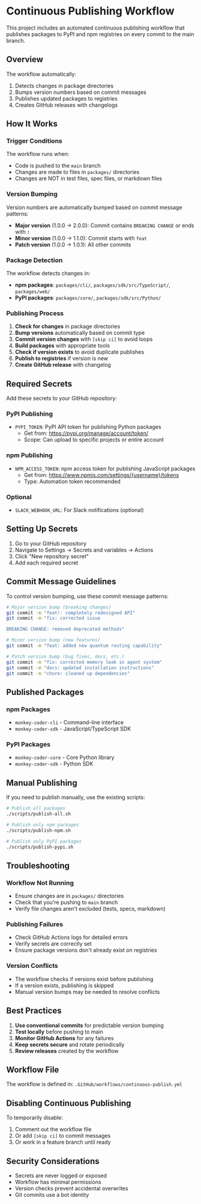 # Continuous Publishing Workflow

This project includes an automated continuous publishing workflow that publishes packages to PyPI and npm registries on every commit to the main branch.

## Overview

The workflow automatically:
1. Detects changes in package directories
2. Bumps version numbers based on commit messages
3. Publishes updated packages to registries
4. Creates GitHub releases with changelogs

## How It Works

### Trigger Conditions

The workflow runs when:
- Code is pushed to the `main` branch
- Changes are made to files in `packages/` directories
- Changes are NOT in test files, spec files, or markdown files

### Version Bumping

Version numbers are automatically bumped based on commit message patterns:
- **Major version** (1.0.0 → 2.0.0): Commit contains `BREAKING CHANGE` or ends with `!`
- **Minor version** (1.0.0 → 1.1.0): Commit starts with `feat`
- **Patch version** (1.0.0 → 1.0.1): All other commits

### Package Detection

The workflow detects changes in:
- **npm packages**: `packages/cli/`, `packages/sdk/src/TypeScript/`, `packages/web/`
- **PyPI packages**: `packages/core/`, `packages/sdk/src/Python/`

### Publishing Process

1. **Check for changes** in package directories
2. **Bump versions** automatically based on commit type
3. **Commit version changes** with `[skip ci]` to avoid loops
4. **Build packages** with appropriate tools
5. **Check if version exists** to avoid duplicate publishes
6. **Publish to registries** if version is new
7. **Create GitHub release** with changelog

## Required Secrets

Add these secrets to your GitHub repository:

### PyPI Publishing
- `PYPI_TOKEN`: PyPI API token for publishing Python packages
  - Get from: <https://pypi.org/manage/account/token/>
  - Scope: Can upload to specific projects or entire account

### npm Publishing
- `NPM_ACCESS_TOKEN`: npm access token for publishing JavaScript packages
  - Get from: <https://www.npmjs.com/settings/{username}/tokens>
  - Type: Automation token recommended

### Optional
- `SLACK_WEBHOOK_URL`: For Slack notifications (optional)

## Setting Up Secrets

1. Go to your GitHub repository
2. Navigate to Settings → Secrets and variables → Actions
3. Click "New repository secret"
4. Add each required secret

## Commit Message Guidelines

To control version bumping, use these commit message patterns:

```bash
# Major version bump (breaking changes)
git commit -m "feat!: completely redesigned API"
git commit -m "fix: corrected issue

BREAKING CHANGE: removed deprecated methods"

# Minor version bump (new features)
git commit -m "feat: added new quantum routing capability"

# Patch version bump (bug fixes, docs, etc.)
git commit -m "fix: corrected memory leak in agent system"
git commit -m "docs: updated installation instructions"
git commit -m "chore: cleaned up dependencies"
```

## Published Packages

### npm Packages
- `monkey-coder-cli` - Command-line interface
- `monkey-coder-sdk` - JavaScript/TypeScript SDK

### PyPI Packages
- `monkey-coder-core` - Core Python library
- `monkey-coder-sdk` - Python SDK

## Manual Publishing

If you need to publish manually, use the existing scripts:

```bash
# Publish all packages
./scripts/publish-all.sh

# Publish only npm packages
./scripts/publish-npm.sh

# Publish only PyPI packages
./scripts/publish-pypi.sh
```

## Troubleshooting

### Workflow Not Running
- Ensure changes are in `packages/` directories
- Check that you're pushing to `main` branch
- Verify file changes aren't excluded (tests, specs, markdown)

### Publishing Failures
- Check GitHub Actions logs for detailed errors
- Verify secrets are correctly set
- Ensure package versions don't already exist on registries

### Version Conflicts
- The workflow checks if versions exist before publishing
- If a version exists, publishing is skipped
- Manual version bumps may be needed to resolve conflicts

## Best Practices

1. **Use conventional commits** for predictable version bumping
2. **Test locally** before pushing to main
3. **Monitor GitHub Actions** for any failures
4. **Keep secrets secure** and rotate periodically
5. **Review releases** created by the workflow

## Workflow File

The workflow is defined in: `.GitHub/workflows/continuous-publish.yml`

## Disabling Continuous Publishing

To temporarily disable:
1. Comment out the workflow file
2. Or add `[skip ci]` to commit messages
3. Or work in a feature branch until ready

## Security Considerations

- Secrets are never logged or exposed
- Workflow has minimal permissions
- Version checks prevent accidental overwrites
- Git commits use a bot identity
